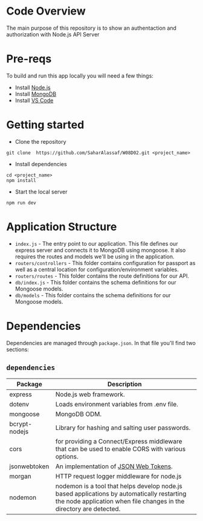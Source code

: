 # Code Overview
The main purpose of this repository is to show an authentaction and authorization with Node.js API Server 

# Pre-reqs
To build and run this app locally you will need a few things:
- Install [Node.js](https://nodejs.org/en/)
- Install [MongoDB](https://docs.mongodb.com/manual/installation/)
- Install [VS Code](https://code.visualstudio.com/)

# Getting started
- Clone the repository
```
git clone  https://github.com/SaharAlassaf/W08D02.git <project_name>
```
- Install dependencies
```
cd <project_name>
npm install
```
- Start the local server
```
npm run dev
```

# Application Structure

- `index.js` - The entry point to our application. This file defines our express server and connects it to MongoDB using mongoose. It also requires the routes and models we'll be using in the application.
- `routers/controllers` - This folder contains configuration for passport as well as a central location for configuration/environment variables.
- `routers/routes` - This folder contains the route definitions for our API.
- `db/index.js` - This folder contains the schema definitions for our Mongoose models.
- `db/models` - This folder contains the schema definitions for our Mongoose models.

# Dependencies
Dependencies are managed through `package.json`.
In that file you'll find two sections:

## `dependencies`

| Package                         | Description                                                                             |
| ------------------------------- | --------------------------------------------------------------------------------------- |
| express                         | Node.js web framework.                                                                  |
| dotenv                          | Loads environment variables from .env file.                                             |
| mongoose                        | MongoDB ODM.                                                                            |
| bcrypt-nodejs                   | Library for hashing and salting user passwords.                                         |
| cors                           |  for providing a Connect/Express middleware that can be used to enable CORS with various options.                                                                                                                    |
| jsonwebtoken                   | An implementation of [JSON Web Tokens](https://datatracker.ietf.org/doc/html/rfc7519).   |
| morgan                        | HTTP request logger middleware for node.js                                                |
| nodemon                        | nodemon is a tool that helps develop node.js based applications by automatically restarting the node application when file changes in the directory are detected.                                                                                      |


